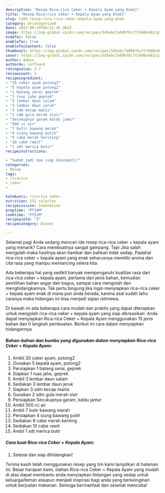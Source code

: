 ```yaml
---
description: "Resep Rica-rica Ceker + Kepala Ayam yang Enak}"
title: "Resep Rica-rica Ceker + Kepala Ayam yang Enak}"
slug: 1105-resep-rica-rica-ceker-kepala-ayam-yang-enak
category: Uncategorized
date: 2022-09-19T06:52:45.901Z
image: https://img-global.cpcdn.com/recipes/5d5ebc7a09bf6c7f/680x482cq70/rica-rica-ceker-kepala-ayam-foto-resep-utama.jpg
hideToc: false
enableToc: true
enableTocContent: false
thumbnail: https://img-global.cpcdn.com/recipes/5d5ebc7a09bf6c7f/680x482cq70/rica-rica-ceker-kepala-ayam-foto-resep-utama.jpg
cover: https://img-global.cpcdn.com/recipes/5d5ebc7a09bf6c7f/680x482cq70/rica-rica-ceker-kepala-ayam-foto-resep-utama.jpg
author: Admin
authorAv: notfound
ratingvalue: 3.7
reviewcount: 3
recipeingredient:
- "20 ceker ayam potong2"
- "5 kepala ayam potong2"
- "1 batang serai geprek"
- "1 ruas jahe geprek"
- "3 lembar daun salam"
- "3 lembar daun jeruk"
- "3 sdm kecap manis"
- "2 sdm gula merah sisir"
- "Secukupnya garam kaldu jamur"
- "500 cc air"
- "7 butir bawang merah"
- "4 siung bawang putih"
- "9 cabe merah keriting"
- "10 cabe rawit"
- "1 sdt merica butir"
recipeinstructions:

- "Sudah jadi dan siap dinikmati!"
categories:
- Resep
tags:
- ricarica
- ceker
- 

katakunci: ricarica ceker  
nutrition: 131 calories
recipecuisine: Indonesian
preptime: "PT34M"
cooktime: "PT52M"
recipeyield: "3"
recipecategory: Dinner

---
```



Selamat pagi Anda sedang mencari ide resep rica-rica ceker + kepala ayam yang menarik? Cara membuatnya sangat gampang. Tapi Jika salah mengolah maka hasilnya akan hambar dan bahkan tidak sedap. Padahal rica-rica ceker + kepala ayam yang enak seharusnya memiliki aroma dan cita rasa yang mampu memancing selera kita.


Ada beberapa hal yang sedikit banyak mempengaruhi kualitas rasa dari rica-rica ceker + kepala ayam, pertama dari jenis bahan, kemudian pemilihan bahan segar dan bagus, sampai cara mengolah dan menghidangkannya. Tak perlu bingung jika ingin menyiapkan rica-rica ceker + kepala ayam enak di mana pun anda berada, karena asal sudah tahu caranya maka hidangan ini bisa menjadi sajian istimewa.




Di bawah ini ada beberapa cara mudah dan praktis yang dapat diterapkan untuk mengolah rica-rica ceker + kepala ayam yang siap dikreasikan. Anda dapat menyiapkan Rica-rica Ceker + Kepala Ayam menggunakan 15 jenis bahan dan 0 langkah pembuatan. Berikut ini cara dalam menyiapkan hidangannya.

<!--inarticleads1-->

##### Bahan-bahan dan bumbu yang digunakan dalam menyiapkan Rica-rica Ceker + Kepala Ayam:

1. Ambil 20 ceker ayam, potong2
1. Gunakan 5 kepala ayam, potong2
1. Persiapkan 1 batang serai, geprek
1. Siapkan 1 ruas jahe, geprek
1. Ambil 3 lembar daun salam
1. Sediakan 3 lembar daun jeruk
1. Siapkan 3 sdm kecap manis
1. Gunakan 2 sdm gula merah sisir
1. Persiapkan Secukupnya garam, kaldu jamur
1. Ambil 500 cc air
1. Ambil 7 butir bawang merah
1. Persiapkan 4 siung bawang putih
1. Sediakan 9 cabe merah keriting
1. Sediakan 10 cabe rawit
1. Ambil 1 sdt merica butir




<!--inarticleads2-->

##### Cara buat Rica-rica Ceker + Kepala Ayam:


1. Selesai dan siap dihidangkan!



Terima kasih telah menggunakan resep yang tim kami tampilkan di halaman ini. Besar harapan kami, olahan Rica-rica Ceker + Kepala Ayam yang mudah di atas dapat membantu anda menyiapkan hidangan yang sedap untuk keluarga/teman ataupun menjadi inspirasi bagi anda yang berkeinginan untuk berjualan makanan. Semoga bermanfaat dan selamat mencoba!
